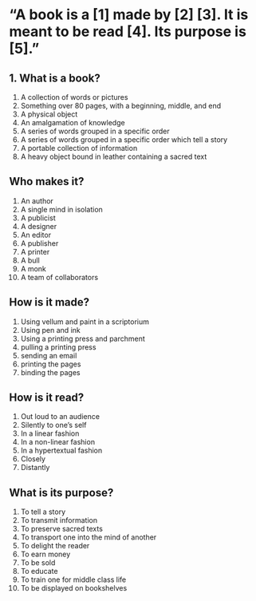 # “A book is a [1] made by [2] [3]. It is meant to be read [4]. Its purpose is [5].”

## 1. What is a book? 
1. A collection of words or pictures
2. Something over 80 pages, with a beginning, middle, and end
3. A physical object
4. An amalgamation of knowledge 
5. A series of words grouped in a specific order
6. A series of words grouped in a specific order which tell a story
7. A portable collection of information
8. A heavy object bound in leather containing a sacred text

## Who makes it? 
1. An author
2. A single mind in isolation
3. A publicist
4. A designer 
5. An editor
6. A publisher
7. A printer
8. A bull 
9. A monk
10. A team of collaborators

## How is it made? 
1. Using vellum and paint in a scriptorium
2. Using pen and ink
3. Using a printing press and parchment
4. pulling a printing press
5. sending an email
6. printing the pages
7. binding the pages 

## How is it read?
1. Out loud to an audience
2. Silently to one’s self
3. In a linear fashion
4. In a non-linear fashion
5. In a hypertextual fashion
6. Closely 
7. Distantly 

## What is its purpose? 
1. To tell a story
2. To transmit information
3. To preserve sacred texts
4. To transport one into the mind of another
5. To delight the reader
6. To earn money
7. To be sold
8. To educate
9. To train one for middle class life
10. To be displayed on bookshelves
